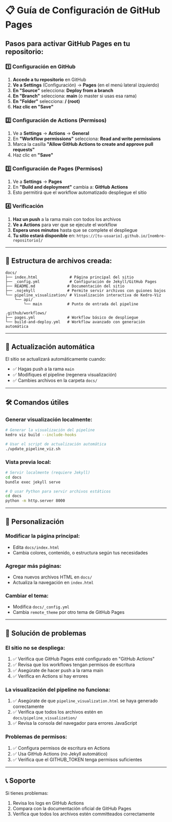 # 📋 Guía de Configuración de GitHub Pages

## Pasos para activar GitHub Pages en tu repositorio:

### 1️⃣ Configuración en GitHub

1. **Accede a tu repositorio** en GitHub
2. **Ve a Settings** (Configuración) → **Pages** (en el menú lateral izquierdo)
3. **En "Source"** selecciona: **Deploy from a branch**
4. **En "Branch"** selecciona: **main** (o master si usas esa rama)
5. **En "Folder"** selecciona: **/ (root)** 
6. **Haz clic en "Save"**

### 2️⃣ Configuración de Actions (Permisos)

1. Ve a **Settings** → **Actions** → **General**
2. En **"Workflow permissions"** selecciona: **Read and write permissions**
3. Marca la casilla **"Allow GitHub Actions to create and approve pull requests"**
4. Haz clic en **"Save"**

### 3️⃣ Configuración de Pages (Permisos)

1. Ve a **Settings** → **Pages**
2. En **"Build and deployment"** cambia a: **GitHub Actions**
3. Esto permitirá que el workflow automatizado despliegue el sitio

### 4️⃣ Verificación

1. **Haz un push** a la rama main con todos los archivos
2. **Ve a Actions** para ver que se ejecute el workflow
3. **Espera unos minutos** hasta que se complete el despliegue
4. **Tu sitio estará disponible** en: `https://[tu-usuario].github.io/[nombre-repositorio]/`

---

## 🎯 Estructura de archivos creada:

```
docs/
├── index.html              # Página principal del sitio
├── _config.yml             # Configuración de Jekyll/GitHub Pages
├── README.md              # Documentación del sitio
├── .nojekyll              # Permite servir archivos con guiones bajos
└── pipeline_visualization/ # Visualización interactiva de Kedro-Viz
    └── api/
        └── main           # Punto de entrada del pipeline

.github/workflows/
├── pages.yml              # Workflow básico de despliegue
└── build-and-deploy.yml   # Workflow avanzado con generación automática
```

---

## 🔄 Actualización automática

El sitio se actualizará automáticamente cuando:
- ✅ Hagas push a la rama `main`
- ✅ Modifiques el pipeline (regenera visualización)
- ✅ Cambies archivos en la carpeta `docs/`

---

## 🛠️ Comandos útiles

### Generar visualización localmente:
```bash
# Generar la visualización del pipeline
kedro viz build --include-hooks

# Usar el script de actualización automática
./update_pipeline_viz.sh
```

### Vista previa local:
```bash
# Servir localmente (requiere Jekyll)
cd docs
bundle exec jekyll serve

# O usar Python para servir archivos estáticos
cd docs
python -m http.server 8000
```

---

## 🎨 Personalización

### Modificar la página principal:
- Edita `docs/index.html`
- Cambia colores, contenido, o estructura según tus necesidades

### Agregar más páginas:
- Crea nuevos archivos HTML en `docs/`
- Actualiza la navegación en `index.html`

### Cambiar el tema:
- Modifica `docs/_config.yml`
- Cambia `remote_theme` por otro tema de GitHub Pages

---

## 🚨 Solución de problemas

### El sitio no se despliega:
1. ✅ Verifica que GitHub Pages esté configurado en "GitHub Actions"
2. ✅ Revisa que los workflows tengan permisos de escritura
3. ✅ Asegúrate de hacer push a la rama main
4. ✅ Verifica en Actions si hay errores

### La visualización del pipeline no funciona:
1. ✅ Asegúrate de que `pipeline_visualization.html` se haya generado correctamente
2. ✅ Verifica que todos los archivos estén en `docs/pipeline_visualization/`
3. ✅ Revisa la consola del navegador para errores JavaScript

### Problemas de permisos:
1. ✅ Configura permisos de escritura en Actions
2. ✅ Usa GitHub Actions (no Jekyll automático)
3. ✅ Verifica que el GITHUB_TOKEN tenga permisos suficientes

---

## 📞 Soporte

Si tienes problemas:
1. Revisa los logs en GitHub Actions
2. Compara con la documentación oficial de GitHub Pages
3. Verifica que todos los archivos estén committeados correctamente
